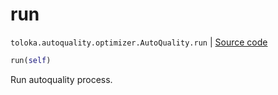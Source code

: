 # run
`toloka.autoquality.optimizer.AutoQuality.run` | [Source code](https://github.com/Toloka/toloka-kit/blob/v1.2.0.post1/src/autoquality/optimizer.py#L311)

```python
run(self)
```

Run autoquality process.

